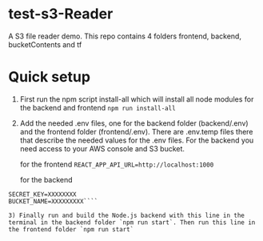 # test-s3-Reader
A S3 file reader demo. This repo contains 4 folders frontend, backend, bucketContents and tf

# Quick setup

1) First run the npm script install-all which will install all node modules for the backend and frontend
`npm run install-all`

2) Add the needed .env files, one for the backend folder (backend/.env) and the frontend folder (frontend/.env). There are .env.temp files there that describe the needed values for the .env files. For the backend you need access to your AWS console and S3 bucket. 

    for the frontend
`REACT_APP_API_URL=http://localhost:1000`

    for the backend
````ACCESS_KEY_ID=XXXXXXX
SECRET_KEY=XXXXXXXX
BUCKET_NAME=XXXXXXXXX````

3) Finally run and build the Node.js backend with this line in the terminal in the backend folder `npm run start`. Then run this line in the frontend folder `npm run start`
